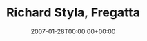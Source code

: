 ---
templateKey: event
guid: 0893772e-6eab-11ea-99c5-002590d1d1b0
date: 2007-01-28T00:00:00+00:00
eventTime: 'CANCELLED'
title: Richard Styla, Fregatta
artist: Richard Styla
city: Mississauga
venue: Fregatta
group: Tim Shia
---